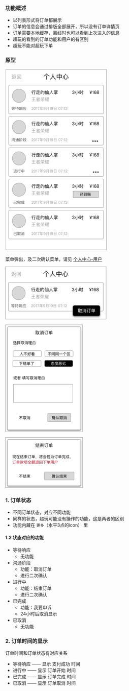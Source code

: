 ### 功能概述
* 以列表形式将订单都展示
* 订单的信息会通过排版全部展开，所以没有订单详情页
* 订单需要本地缓存，离线时也可以看到上次进入的信息
* 超玩的看到的订单功能和用户的有区别
* 超玩不能对超玩下单

### 原型
![](img/我的订单-超玩.jpg)

菜单弹出，及二次确认菜单，请见 [个人中心-用户](index-my-user.md)

![](img/菜单-更多.jpg)

![](img/菜单-取消订单-确认.jpg)

![](img/菜单-结束订单-确认-超玩.jpg)

### 1. 订单状态
* 不同订单状态，对应不同功能
* 同样的状态，超玩可能没有操作的功能，这是两者的区别
* 功能内藏在 `更多`（水平3点的icon） 里

#### 1.2 状态对应的功能
* 等待响应
	* 无功能
* 沟通阶段
	* 功能：取消订单
	* 进行二次确认
* 进行中
	* 功能：结束订单
	* 进行二次确认
* 已完成
	* 功能：我要申诉
	* 24小时后取消显示
* 已取消
	* 无功能

### 2. 订单时间的显示
订单时间和订单状态有对应关系

* 等待响应  ——  显示 支付成功 时间
* 进行中  ——  显示 订单开始 时间
* 已完成  ——  显示 订单完成 时间
* 已取消  —— 显示 订单取消 时间